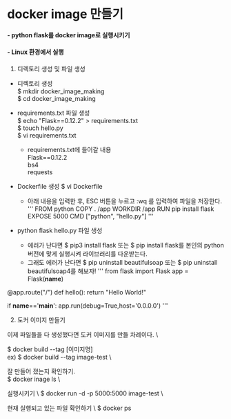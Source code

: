 # docker image 만들기 

#### - python flask를 docker image로 실행시키기
#### - Linux 환경에서 실행




1. 디렉토리 생성 및 파일 생성

- 디렉토리 생성 \
$ mkdir docker_image_making \
$ cd docker_image_making

- requirements.txt 파일 생성 \
$ echo "Flask==0.12.2" > requirements.txt \
$ touch hello.py \
$ vi requirements.txt  

  - requirements.txt에 들어갈 내용 \
  Flask==0.12.2 \
  bs4 \
  requests

- Dockerfile 생성
$ vi Dockerfile
  - 아래 내용을 입력한 후, ESC 버튼을 누르고 :wq 를 입력하여 파일을 저장한다.
  '''
  FROM python
  COPY . /app
  WORKDIR /app
  RUN pip install flask
  EXPOSE 5000
  CMD ["python", "hello.py"]
  '''
  
 - python flask hello.py 파일 생성
    - 에러가 난다면 $ pip3 install flask 또는 $ pip install flask를 본인의 python 버전에 맞게 실행시켜 라이브러리를 다운받는다.
    - 그래도 에러가 난다면 $ pip uninstall beautifulsoap 또는 $ pip uninstall beautifulsoap4를 해보자!
 '''
from flask import Flask
app = Flask(__name__)

@app.route("/")
def hello():
        return "Hello World!"

if __name__=='__main__':
    app.run(debug=True,host='0.0.0.0')
'''

2. 도커 이미지 만들기

이제 파일들을 다 생성했다면 도커 이미지를 만들 차례이다. \

$ docker build --tag [이미지명] \
ex) $ docker build --tag image-test \

잘 만들어 졌는지 확인하기. \
$ docker inage ls \ 

실행시키기 \ 
$ docker run -d -p 5000:5000 image-test \ 

현재 실행되고 있는 파일 확인하기 \ 
$ docker ps 




  
  
